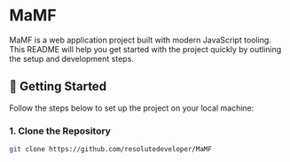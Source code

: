 # MaMF

MaMF is a web application project built with modern JavaScript tooling. This README will help you get started with the project quickly by outlining the setup and development steps.

## 🚀 Getting Started

Follow the steps below to set up the project on your local machine:

### 1. Clone the Repository

```bash
git clone https://github.com/resolutedeveloper/MaMF
